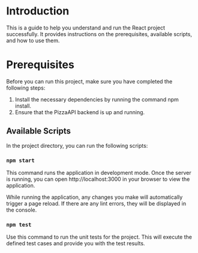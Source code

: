# Introduction

This is a guide to help you understand and run the React project successfully. It provides instructions on the prerequisites, available scripts, and how to use them.

# Prerequisites

Before you can run this project, make sure you have completed the following steps:

1. Install the necessary dependencies by running the command npm install.
2. Ensure that the PizzaAPI backend is up and running.


## Available Scripts

In the project directory, you can run the following scripts:

### `npm start`
This command runs the application in development mode. Once the server is running, you can open http://localhost:3000 in your browser to view the application.

While running the application, any changes you make will automatically trigger a page reload. If there are any lint errors, they will be displayed in the console.

### `npm test`
Use this command to run the unit tests for the project. This will execute the defined test cases and provide you with the test results.


